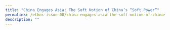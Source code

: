 ```yaml
---
title: "China Engages Asia: The Soft Notion of China’s “Soft Power”"
permalink: /ethos-issue-08/china-engages-asia-the-soft-notion-of-chinas-soft-power/
description: ""
---
```

